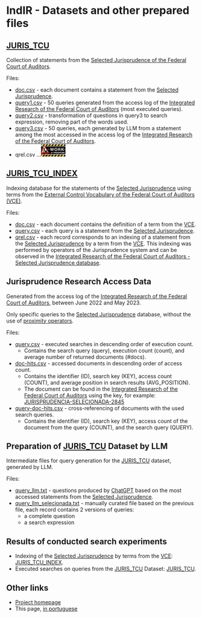 # IndIR - Datasets and other prepared files

## [JURIS_TCU](/data/juris_tcu/)
Collection of statements from the [Selected Jurisprudence of the Federal Court of Auditors](https://portal.tcu.gov.br/jurisprudencia/).

Files:
* [doc.csv](juris_tcu/doc.csv) - each document contains a statement from the [Selected Jurisprudence](https://portal.tcu.gov.br/jurisprudencia/).
* [query1.csv](juris_tcu/query1.csv) - 50 queries generated from the access log of the [Integrated Research of the Federal Court of Auditors](https://pesquisa.apps.tcu.gov.br/) (most executed queries).
* [query2.csv](juris_tcu/query2.csv) - transformation of questions in query3 to search expression, removing part of the words used.
* [query3.csv](juris_tcu/query3.csv) - 50 queries, each generated by LLM from a statement among the most accessed in the access log of the [Integrated Research of the Federal Court of Auditors](https://pesquisa.apps.tcu.gov.br/).
* qrel.csv  ...![WIP](../docs/image/work-in-progress-thumbnail.png)

## [JURIS_TCU_INDEX](/data/juris_tcu_index/)
Indexing database for the statements of the [Selected Jurisprudence](https://portal.tcu.gov.br/jurisprudencia/) using terms from the [External Control Vocabulary of the Federal Court of Auditors (VCE)](https://portal.tcu.gov.br/vocabulario-de-controle-externo-do-tribunal-de-contas-da-uniao-vce.htm).

Files:
* [doc.csv](juris_tcu_index/doc.csv) - each document contains the definition of a term from the [VCE](https://portal.tcu.gov.br/vocabulario-de-controle-externo-do-tribunal-de-contas-da-uniao-vce.htm).
* [query.csv](data/juris_tcu_index/query.csv) - each query is a statement from the [Selected Jurisprudence](https://portal.tcu.gov.br/jurisprudencia/).
* [qrel.csv](data/juris_tcu_index/qrel.csv) - each record corresponds to an indexing of a statement from the [Selected Jurisprudence](https://portal.tcu.gov.br/jurisprudencia/) by a term from the [VCE](https://portal.tcu.gov.br/vocabulario-de-controle-externo-do-tribunal-de-contas-da-uniao-vce.htm). This indexing was performed by operators of the Jurisprudence system and can be observed in the [Integrated Research of the Federal Court of Auditors - Selected Jurisprudence database](https://pesquisa.apps.tcu.gov.br/pesquisa/jurisprudencia-selecionada).

## Jurisprudence Research Access Data
Generated from the access log of the [Integrated Research of the Federal Court of Auditors](https://pesquisa.apps.tcu.gov.br/), between June 2022 and May 2023.

Only specific queries to the [Selected Jurisprudence](https://pesquisa.apps.tcu.gov.br/pesquisa/jurisprudencia-selecionada) database, without the use of [proximity operators](https://portal.tcu.gov.br/data/files/F4/F4/F0/B2/223648102DFE0FF7F18818A8/Manual_Resumido_Pesquisa_Jurisprudencia_TCU.pdf).

Files:
* [query.csv](log_juris_tcu/query.csv) - executed searches in descending order of execution count.
  * Contains the search query (query), execution count (count), and average number of returned documents (#docs).
* [doc-hits.csv](log_juris_tcu/doc-hits.csv) - accessed documents in descending order of access count.
  * Contains the identifier (ID), search key (KEY), access count (COUNT), and average position in search results (AVG_POSITION).
  * The document can be found in the [Integrated Research of the Federal Court of Auditors](https://pesquisa.apps.tcu.gov.br/) using the key, for example: [JURISPRUDENCIA-SELECIONADA-2845](https://pesquisa.apps.tcu.gov.br/resultado/jurisprudencia-selecionada/JURISPRUDENCIA-SELECIONADA-2845.KEY)
* [query-doc-hits.csv](log_juris_tcu/query-doc-hits.csv) - cross-referencing of documents with the used search queries.
  * Contains the identifier (ID), search key (KEY), access count of the document from the query (COUNT), and the search query (QUERY).

## Preparation of [JURIS_TCU](/data/juris_tcu/) Dataset by LLM
Intermediate files for query generation for the [JURIS_TCU](/data/juris_tcu/) dataset, generated by LLM.

Files:
* [query_llm.txt](llm_juris_tcu/query_llm.txt) - questions produced by [ChatGPT](https://openai.com/chatgpt) based on the most accessed statements from the [Selected Jurisprudence](https://pesquisa.apps.tcu.gov.br/pesquisa/jurisprudencia-selecionada).
* [query_llm_selecionada.txt](llm_juris_tcu/query_llm_selecionada.txt) - manually curated file based on the previous file, each record contains 2 versions of queries:
  * a complete question
  * a search expression

## Results of conducted search experiments
* Indexing of the [Selected Jurisprudence](https://portal.tcu.gov.br/jurisprudencia/) by terms from the [VCE](https://portal.tcu.gov.br/vocabulario-de-controle-externo-do-tribunal-de-contas-da-uniao-vce.htm): [JURIS_TCU_INDEX](/data/search/juris_tcu_index/).
* Executed searches on queries from the [JURIS_TCU](/data/juris_tcu/) Dataset: [JURIS_TCU](/data/search/juris_tcu/).

## Other links
* [Project homepage](/README.md)
* This page, [in portuguese](./leiame.md)
